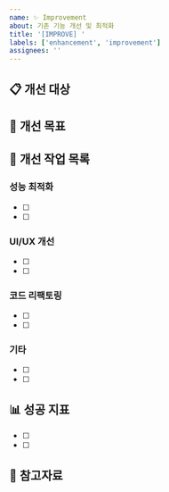```yaml
---
name: ✨ Improvement
about: 기존 기능 개선 및 최적화
title: '[IMPROVE] '
labels: ['enhancement', 'improvement']
assignees: ''
---
```


## 📋 개선 대상
<!-- 어떤 기능/코드를 개선할 것인지 -->

## 🎯 개선 목표
<!-- 개선을 통해 달성하고자 하는 목표 -->

## 📝 개선 작업 목록
### 성능 최적화
- [ ] 
- [ ] 

### UI/UX 개선
- [ ] 
- [ ] 

### 코드 리팩토링
- [ ] 
- [ ] 

### 기타
- [ ] 
- [ ] 

## 📊 성공 지표
<!-- 개선이 성공했다고 판단할 기준 -->
- [ ] 
- [ ] 

## 📎 참고자료
<!-- 관련 링크, 벤치마크, 비교 자료 등 -->